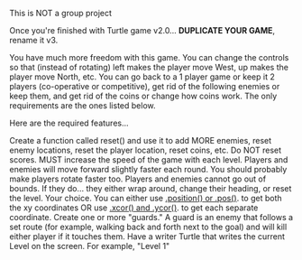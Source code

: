This is NOT a group project

Once you're finished with Turtle game v2.0... **DUPLICATE YOUR GAME**, rename it v3.

You have much more freedom with this game. You can change the controls so that (instead of rotating) left makes the player move West, up makes the player move North, etc. You can go back to a 1 player game or keep it 2 players (co-operative or competitive), get rid of the following enemies or keep them, and get rid of the coins or change how coins work. The only requirements are the ones listed below.

Here are the required features...

Create a function called reset() and use it to add MORE enemies, reset enemy locations, reset the player location, reset coins, etc. Do NOT reset scores.
MUST increase the speed of the game with each level. Players and enemies will move forward slightly faster each round. You should probably make players rotate faster too.
Players and enemies cannot go out of bounds. If they do... they either wrap around, change their heading, or reset the level. Your choice. You can either use [.position() or .pos()](https://docs.python.org/3.3/library/turtle.html?highlight=turtle#turtle.position). to get both the xy coordinates OR use [.xcor() and .ycor()](https://docs.python.org/3.3/library/turtle.html?highlight=turtle#turtle.xcor). to get each separate coordinate.
Create one or more "guards." A guard is an enemy that follows a set route (for example, walking back and forth next to the goal) and will kill either player if it touches them.
Have a writer Turtle that writes the current Level on the screen. For example, "Level 1"

